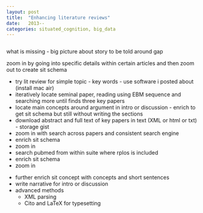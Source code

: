 ```yaml
---
layout: post
title:  "Enhancing literature reviews"
date:   2013--
categories: situated_cognition, big_data
---
```


![]()

what is missing - big picture about story to be told around gap

zoom in by going into specific details within certain articles and then zoom out to create sit schema

* try lit review for simple topic - key words - use software i posted about (install mac air)
* iteratively locate seminal paper, reading using EBM sequence and searching more until finds three key papers
* locate main concepts around argument in intro or discussion - enrich to get sit schema but still without writing the sections
* download abstract and full text of key papers in text (XML or html or txt) - storage gist
* zoom in with search across papers and consistent search engine
* enrich sit schema
* zoom in 
* search pubmed from within suite where rplos is included
* enrich sit schema
* zoom in 
<!-- above is an iterative cycle -->
* further enrich sit concept with concepts and short sentences
* write narrative for intro or discussion
* advanced methods
    * XML parsing 
    * Cito and LaTeX for typesetting
